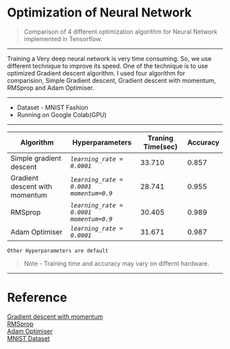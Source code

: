 # Optimization of Neural Network
>Comparison of 4 different optimization algorithm for Neural Network implemented in Tensorflow. 

***
Training a Very deep neural network is very time consuming. So, we use different technique to improve its speed. 
One of the technique is to use optimized Gradient descent algorithm. I used four algorithm for comparision, Simple Gradient descent, Gradient descent with momentum, RMSprop and Adam Optimiser.
***
- Dataset - MNIST Fashion
- Running on Google Colab(GPU)
***
| Algorithm | Hyperparameters| Traning Time(sec)| Accuracy|
| ------------- | ------------- | ------------- |------------- |
| Simple gradient descent | *`learning_rate = 0.0001`* | 33.710| 0.857|
| Gradient descent with momentum |*`learning_rate = 0.0001`* <br>  *`momentum=0.9`* | 28.741| 0.955|
| RMSprop |*`learning_rate = 0.0001`* <br>  *`momentum=0.9`* | 30.405| 0.989|
| Adam Optimiser |*`learning_rate = 0.0001`* | 31.671| 0.987|

`Other Hyperparameters are default `
>Note - Training time and accuracy may vary on differnt hardware.
***
# Reference
[Gradient descent with momentum](http://proceedings.mlr.press/v28/sutskever13.pdf) <br>
[RMSprop](http://www.cs.toronto.edu/~tijmen/csc321/slides/lecture_slides_lec6.pdf) <br>
[Adam Optimiser](https://arxiv.org/pdf/1412.6980.pdf)  
[MNIST Dataset](https://www.kaggle.com/zalando-research/fashionmnist)
